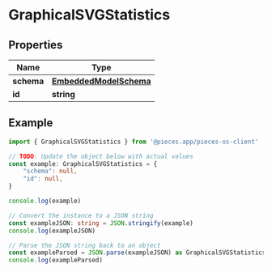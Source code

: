 
# GraphicalSVGStatistics


## Properties

Name | Type
------------ | -------------
**schema** | [**EmbeddedModelSchema**](EmbeddedModelSchema)
**id** | **string**

## Example

```typescript
import { GraphicalSVGStatistics } from '@pieces.app/pieces-os-client'

// TODO: Update the object below with actual values
const example: GraphicalSVGStatistics = {
    "schema": null,
    "id": null,
}

console.log(example)

// Convert the instance to a JSON string
const exampleJSON: string = JSON.stringify(example)
console.log(exampleJSON)

// Parse the JSON string back to an object
const exampleParsed = JSON.parse(exampleJSON) as GraphicalSVGStatistics
console.log(exampleParsed)
```


